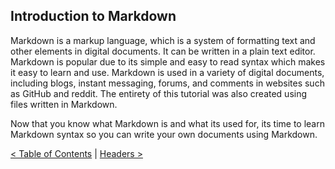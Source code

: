 ## Introduction to Markdown
Markdown is a markup language, which is a system of formatting text and other elements in digital documents. It can be written in a plain text editor. Markdown is popular due to its simple and easy to read syntax which makes it easy to learn and use. Markdown is used in a variety of digital documents, including blogs, instant messaging, forums, and comments in websites such as GitHub and reddit. The entirety of this tutorial was also created using files written in Markdown.

Now that you know what Markdown is and what its used for, its time to learn Markdown syntax so you can write your own documents using Markdown.

[< Table of Contents](README.md) | [Headers >](Headers.md)
